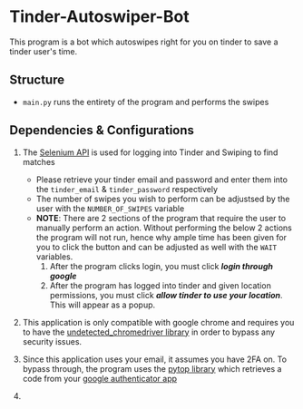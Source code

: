 # Tinder-Autoswiper-Bot

This program is a bot which autoswipes right for you on tinder to save a tinder user's time.

## Structure
- `main.py` runs the entirety of the program and performs the swipes

## Dependencies & Configurations
1. The [Selenium API](https://www.selenium.dev/documentation/webdriver/) is used for logging into Tinder and Swiping to find matches
   - Please retrieve your tinder email and password and enter them into the `tinder_email` & `tinder_password` respectively
   - The number of swipes you wish to perform can be adjustsed by the user with the `NUMBER_OF_SWIPES` variable
   - **NOTE**: There are 2 sections of the program that require the user to manually perform an action. Without performing the below 2 actions the program will not run, hence why ample time has been given for you to click the button and can be adjusted as well with the `WAIT` variables.
       1. After the program clicks login, you must click ***login through google***
       2. After the program has logged into tinder and given location permissions, you must click ***allow tinder to use your location***. This will appear as a popup.
2. This application is only compatible with google chrome and requires you to have the [undetected_chromedriver library](https://stackoverflow.com/questions/59515561/this-browser-or-app-may-not-be-secure-error-while-attempting-to-login-in-to-gm) in order to bypass any security issues.
3. Since this application uses your email, it assumes you have 2FA on. To bypass through, the program uses the [pytop library](https://stackoverflow.com/questions/55870489/how-to-handle-google-authenticator-with-selenium) which retrieves a code from your [google authenticator app](https://letzdotesting.com/how-to-automate-two-factor-authentication-with-google-authenticator-using-selenium/)

4. 

